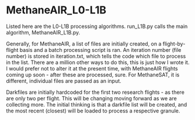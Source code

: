 # MethaneAIR_L0-L1B

Listed here are the L0-L1B processing algorithms. 
run_L1B.py calls the main algorithm, MethaneAIR_L1B.py. 


Generally, for MethaneAIR, a list of files are initially created, on a flight-by-flight basis and a batch processing script is ran. 
An iteration number (file number) is stored in iteration.txt, which tells the code which file to process in the list. 
There are a million other ways to do this, this is just how I wrote it. 
I would prefer not to alter it at the present time, with MethaneAIR flights coming up soon - after these are processed, sure. 
For MethaneSAT, it is different, individual files are passed as an input. 


Darkfiles are initially hardcoded for the first two research flights - as there are only two per flight. 
This will be changing moving forward as we are collecting more. 
The initial thinking is that a darkfile list will be created, and the most recent (closest) will be loaded to process a respective granule.


